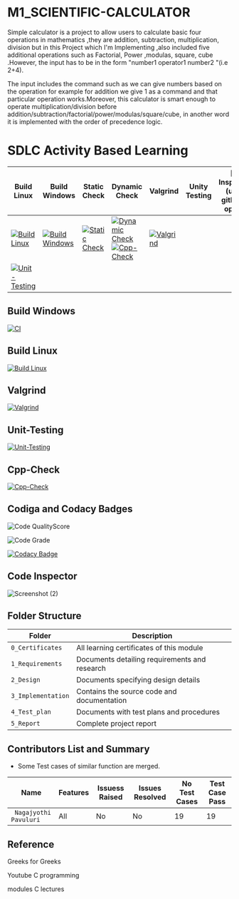 # M1_SCIENTIFIC-CALCULATOR
 
 Simple calculator is a project to allow users to calculate basic four operations in mathematics ,they are addition, subtraction, multiplication, division but in this Project which I'm Implementing ,also included five additional operations such as Factorial, Power ,modulas, square, cube .However, the input has to be in the form "number1 operator1 number2 "(i.e 2+4).

The input includes the command such as we can give numbers based on the operation for example for addition we give 1 as a command and that particular operation works.Moreover, this calculator is smart enough to operate multiplication/division before addition/subtraction/factorial/power/modulas/square/cube, in another word it is implemented with the order of precedence logic.

 # SDLC Activity Based Learning
 
 Build Linux | Build Windows | Static Check | Dynamic Check | Valgrind | Unity Testing | [Git Inspector](using github.io option)
------| ------- |---------- | ------- |------- |-------|--------------
[![Build Linux](https://github.com/JyothiPavuluri/M1_SCIENTIFIC-CALCULATOR_UTIL/actions/workflows/Linux.yml/badge.svg)](https://github.com/JyothiPavuluri/M1_SCIENTIFIC-CALCULATOR_UTIL/actions/workflows/Linux.yml) | [![Build Windows](https://github.com/JyothiPavuluri/M1_SCIENTIFIC-CALCULATOR_UTIL/actions/workflows/Windows.yml/badge.svg)](https://github.com/JyothiPavuluri/M1_SCIENTIFIC-CALCULATOR_UTIL/actions/workflows/Windows.yml) | [![Static Check](https://github.com/JyothiPavuluri/M1_SCIENTIFIC-CALCULATOR_UTIL/actions/workflows/Static.yml/badge.svg)](https://github.com/JyothiPavuluri/M1_SCIENTIFIC-CALCULATOR_UTIL/actions/workflows/Static.yml) | [![Dynamic Check](https://github.com/JyothiPavuluri/M1_SCIENTIFIC-CALCULATOR_UTIL/actions/workflows/Dynamic.yml/badge.svg)](https://github.com/JyothiPavuluri/M1_SCIENTIFIC-CALCULATOR_UTIL/actions/workflows/Dynamic.yml) [![Cpp-Check](https://github.com/JyothiPavuluri/M1_SCIENTIFIC-CALCULATOR_UTIL/actions/workflows/Cpp-Check.yml/badge.svg)](https://github.com/JyothiPavuluri/M1_SCIENTIFIC-CALCULATOR_UTIL/actions/workflows/Cpp-Check.yml) | [![Valgrind](https://github.com/JyothiPavuluri/M1_SCIENTIFIC-CALCULATOR_UTIL/actions/workflows/Valgrind.yml/badge.svg)](https://github.com/JyothiPavuluri/M1_SCIENTIFIC-CALCULATOR_UTIL/actions/workflows/Valgrind.yml)
 | [![Unit-Testing](https://github.com/JyothiPavuluri/M1_SCIENTIFIC-CALCULATOR_UTIL/actions/workflows/Unit.yml/badge.svg)](https://github.com/JyothiPavuluri/M1_SCIENTIFIC-CALCULATOR_UTIL/actions/workflows/Unit.yml) |

 
 
 
 
 
 
 
 
 
 
 
## Build Windows

[![CI](https://github.com/JyothiPavuluri/M1_SCIENTIFIC-CALCULATOR_UTIL/actions/workflows/main.yml/badge.svg)](https://github.com/JyothiPavuluri/M1_SCIENTIFIC-CALCULATOR_UTIL/actions/workflows/main.yml)

## Build Linux

[![Build Linux](https://github.com/JyothiPavuluri/M1_SCIENTIFIC-CALCULATOR_UTIL/actions/workflows/Linux.yml/badge.svg)](https://github.com/JyothiPavuluri/M1_SCIENTIFIC-CALCULATOR_UTIL/actions/workflows/Linux.yml)

## Valgrind

[![Valgrind](https://github.com/JyothiPavuluri/M1_SCIENTIFIC-CALCULATOR_UTIL/actions/workflows/Valgrind.yml/badge.svg)](https://github.com/JyothiPavuluri/M1_SCIENTIFIC-CALCULATOR_UTIL/actions/workflows/Valgrind.yml)

## Unit-Testing

[![Unit-Testing](https://github.com/JyothiPavuluri/M1_SCIENTIFIC-CALCULATOR_UTIL/actions/workflows/Unit.yml/badge.svg)](https://github.com/JyothiPavuluri/M1_SCIENTIFIC-CALCULATOR_UTIL/actions/workflows/Unit.yml)

## Cpp-Check

[![Cpp-Check](https://github.com/JyothiPavuluri/M1_SCIENTIFIC-CALCULATOR_UTIL/actions/workflows/Cpp-Check.yml/badge.svg)](https://github.com/JyothiPavuluri/M1_SCIENTIFIC-CALCULATOR_UTIL/actions/workflows/Cpp-Check.yml)

## Codiga and Codacy Badges

![Code QualityScore](https://api.codiga.io/project/32145/score/svg)

![Code Grade](https://api.codiga.io/project/32145/status/svg)

[![Codacy Badge](https://app.codacy.com/project/badge/Grade/a47dad03ede044e3a27074e88e957563)](https://www.codacy.com/gh/JyothiPavuluri/M1_SCIENTIFIC-CALCULATOR_UTIL/dashboard?utm_source=github.com&amp;utm_medium=referral&amp;utm_content=JyothiPavuluri/M1_SCIENTIFIC-CALCULATOR_UTIL&amp;utm_campaign=Badge_Grade)

## Code Inspector

![Screenshot (2)](https://user-images.githubusercontent.com/101269692/160268152-2ab735a4-32e7-49ff-9d76-647c712e595b.png)


## Folder Structure

Folder             | Description
-------------------| -----------------------------------------
`0_Certificates`   | All learning certificates of this module
`1_Requirements`   | Documents detailing requirements and research
`2_Design`         | Documents specifying design details
`3_Implementation` | Contains the source code and documentation
`4_Test_plan`      | Documents with test plans and procedures
`5_Report`         | Complete project report

## Contributors List and Summary

 - Some Test cases of similar function are merged.
 
 |  Name   |    Features    | Issuess Raised |Issues Resolved|No Test Cases|Test Case Pass |
|---------|----------------|----------------|---------------|-------------|-------------- | 
| ` Nagajyothi Pavuluri`  | All |  No     |  No   | 19  | 19  |   
    


## Reference

Greeks for Greeks

Youtube C programming

modules C lectures
